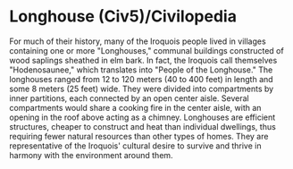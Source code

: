 # Longhouse (Civ5)/Civilopedia

For much of their history, many of the Iroquois people lived in villages containing one or more "Longhouses," communal buildings constructed of wood saplings sheathed in elm bark. In fact, the Iroquois call themselves "Hodenosaunee," which translates into "People of the Longhouse." The longhouses ranged from 12 to 120 meters (40 to 400 feet) in length and some 8 meters (25 feet) wide. They were divided into compartments by inner partitions, each connected by an open center aisle. Several compartments would share a cooking fire in the center aisle, with an opening in the roof above acting as a chimney.
Longhouses are efficient structures, cheaper to construct and heat than individual dwellings, thus requiring fewer natural resources than other types of homes. They are representative of the Iroquois' cultural desire to survive and thrive in harmony with the environment around them.
